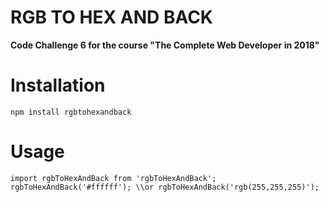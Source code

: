 # RGB TO HEX AND BACK
**Code Challenge 6 for the course "The Complete Web Developer in 2018"**
# Installation
  `npm install rgbtohexandback`
# Usage
`import rgbToHexAndBack from 'rgbToHexAndBack';`  
`rgbToHexAndBack('#ffffff'); \\or rgbToHexAndBack('rgb(255,255,255)');`